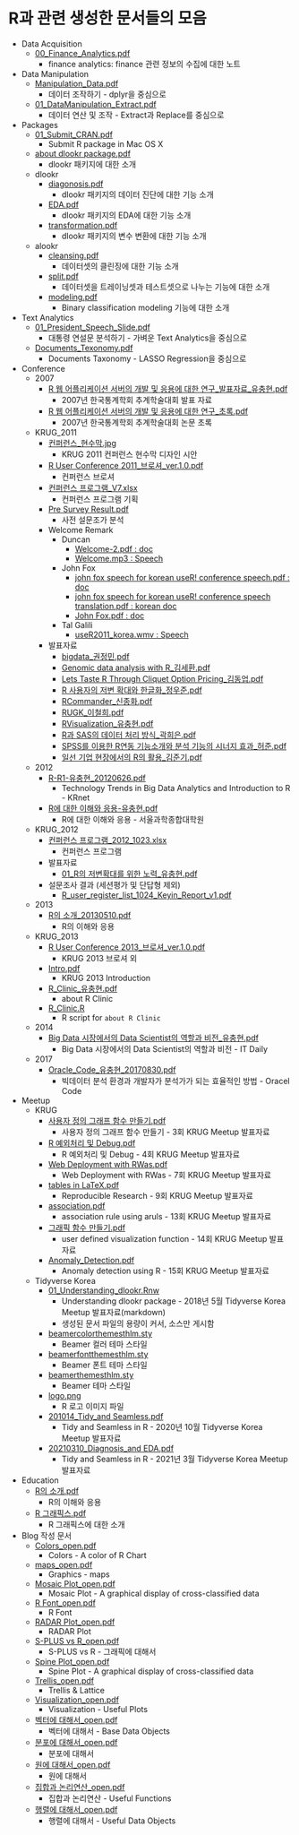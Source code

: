 # R과 관련 생성한 문서들의 모음

* Data Acquisition
    + <a href="https://github.com/choonghyunryu/R_Materials/blob/master/Data_Acquisition/00_Finance_Analytics.pdf" target="_blank">00_Finance_Analytics.pdf</a>
        + finance analytics: finance 관련 정보의 수집에 대한 노트
* Data Manipulation
    + <a href="https://github.com/choonghyunryu/R_Materials/blob/master/Data_Maniputation/Manipulation_Data.pdf" target="_blank">Manipulation_Data.pdf</a>
        + 데이터 조작하기 - dplyr을 중심으로
    + <a href="https://github.com/choonghyunryu/R_Materials/blob/master/Data_Maniputation/01_DataManipulation_Extract.pdf" target="_blank">01_DataManipulation_Extract.pdf</a>    
        + 데이터 연산 및 조작 - Extract과 Replace를 중심으로
* Packages
    + <a href="https://github.com/choonghyunryu/R_Materials/blob/master/Packages/01_Submit_CRAN.pdf" target="_blank">01_Submit_CRAN.pdf</a>  
        + Submit R package in Mac OS X
    + <a href="https://github.com/choonghyunryu/R_Materials/blob/master/Packages/about dlookr package.pdf" target="_blank">about dlookr package.pdf</a> 
        + dlookr 패키지에 대한 소개
    + dlookr
        + <a href="https://github.com/choonghyunryu/R_Materials/blob/master/Packages/dlookr/diagonosis.pdf" target="_blank">diagonosis.pdf</a>
            + dlookr 패키지의 데이터 진단에 대한 기능 소개
        + <a href="https://github.com/choonghyunryu/R_Materials/blob/master/Packages/dlookr/EDA.pdf" target="_blank">EDA.pdf</a>
            + dlookr 패키지의 EDA에 대한 기능 소개
        + <a href="https://github.com/choonghyunryu/R_Materials/blob/master/Packages/dlookr/transformation.pdf" target="_blank">transformation.pdf</a>
            + dlookr 패키지의 변수 변환에 대한 기능 소개
    + alookr
        + <a href="https://github.com/choonghyunryu/R_Materials/blob/master/Packages/alookr/cleansing.pdf" target="_blank">cleansing.pdf</a>
            + 데이터셋의 클린징에 대한 기능 소개
        + <a href="https://github.com/choonghyunryu/R_Materials/blob/master/Packages/alookr/split.pdf" target="_blank">split.pdf</a>
            + 데이터셋을 트레이닝셋과 테스트셋으로 나누는 기능에 대한 소개
        + <a href="https://github.com/choonghyunryu/R_Materials/blob/master/Packages/alookr/modeling.pdf" target="_blank">modeling.pdf</a>
            + Binary classification modeling 기능에 대한 소개
* Text Analytics
    + <a href="https://github.com/choonghyunryu/R_Materials/blob/master/Text_Analytics/01_President_Speech_Slide.pdf" target="_blank">01_President_Speech_Slide.pdf</a>
        + 대통령 연설문 분석하기 - 가벼운 Text Analytics을 중심으로
    + <a href="https://github.com/choonghyunryu/R_Materials/blob/master/Text_Analytics/Documents_Texonomy.pdf" target="_blank">Documents_Texonomy.pdf</a>
        + Documents Taxonomy - LASSO Regression을 중심으로
* Conference
    + 2007
        + <a href="https://github.com/choonghyunryu/R_Materials/blob/master/Conference/2007/R 웹 어플리케이션 서버의 개발 및 응용에 대한 연구_발표자료_유충현.pdf" target="_blank">R 웹 어플리케이션 서버의 개발 및 응용에 대한 연구_발표자료_유충현.pdf</a>
            + 2007년 한국통계학회 추계학술대회 발표 자료
        + <a href="https://github.com/choonghyunryu/R_Materials/blob/master/Conference/2007/R 웹 어플리케이션 서버의 개발 및 응용에 대한 연구_초록.pdf" target="_blank">R 웹 어플리케이션 서버의 개발 및 응용에 대한 연구_초록.pdf</a>
            + 2007년 한국통계학회 추계학술대회 논문 초록     
    + KRUG_2011
        + <a href="https://github.com/choonghyunryu/R_Materials/blob/master/Conference/KRUG_2011/컨퍼런스_현수막.jpg" target="_blank">컨퍼런스_현수막.jpg</a>
            + KRUG 2011 컨퍼런스 현수막 디자인 시안
        + <a href="https://github.com/choonghyunryu/R_Materials/blob/master/Conference/KRUG_2011/R User Conference 2011_브로셔_ver.1.0.pdf" target="_blank">R User Conference 2011_브로셔_ver.1.0.pdf</a>    
            + 컨퍼런스 브로셔
        + <a href="https://github.com/choonghyunryu/R_Materials/blob/master/Conference/KRUG_2011/컨퍼런스 프로그램_V7.xlsx" target="_blank">컨퍼런스 프로그램_V7.xlsx</a>           
            + 컨퍼런스 프로그램 기획
        + <a href="https://github.com/choonghyunryu/R_Materials/blob/master/Conference/KRUG_2011/Pre Survey Result.pdf" target="_blank">Pre Survey Result.pdf</a>
            + 사전 설문조가 분석
        + Welcome Remark
            + Duncan
                + <a href="https://github.com/choonghyunryu/R_Materials/blob/master/Conference/KRUG_2011/Welcome Remark/Duncan/Welcome-2.pdf" target="_blank">Welcome-2.pdf : doc</a>
                + <a href="https://github.com/choonghyunryu/R_Materials/blob/master/Conference/KRUG_2011/Welcome Remark/Duncan/Welcome.mp3" target="_blank">Welcome.mp3 : Speech</a>
            + John Fox  
                + <a href="https://github.com/choonghyunryu/R_Materials/blob/master/Conference/KRUG_2011/Welcome Remark/John Fox/john fox speech for korean useR! conference speech.pdf" target="_blank">john fox speech for korean useR! conference speech.pdf : doc</a>
                + <a href="https://github.com/choonghyunryu/R_Materials/blob/master/Conference/KRUG_2011/Welcome Remark/John Fox/john fox speech for korean useR! conference speech translation.pdf" target="_blank">john fox speech for korean useR! conference speech translation.pdf : korean doc</a>
                + <a href="https://github.com/choonghyunryu/R_Materials/blob/master/Conference/KRUG_2011/Welcome Remark/John Fox/John Fox.pdf" target="_blank">John Fox.pdf : doc</a>
            + Tal Galili 
                + <a href="https://github.com/choonghyunryu/R_Materials/blob/master/Conference/KRUG_2011/Welcome Remark/Tal Galili /useR2011_korea.wmv" target="_blank">useR2011_korea.wmv : Speech</a>
        + 발표자료
            + <a href="https://github.com/choonghyunryu/R_Materials/blob/master/Conference/KRUG_2011/발표자료 /bigdata_권정민.pdf" target="_blank">bigdata_권정민.pdf</a>
            + <a href="https://github.com/choonghyunryu/R_Materials/blob/master/Conference/KRUG_2011/발표자료 /Genomic data analysis with R_김세환.pdf" target="_blank">Genomic data analysis with R_김세환.pdf</a>
            + <a href="https://github.com/choonghyunryu/R_Materials/blob/master/Conference/KRUG_2011/발표자료 /Lets Taste R Through Cliquet Option Pricing_김동업.pdf" target="_blank">Lets Taste R Through Cliquet Option Pricing_김동업.pdf</a>
            + <a href="https://github.com/choonghyunryu/R_Materials/blob/master/Conference/KRUG_2011/발표자료 /R 사용자의 저변 확대와 한글화_정우준.pdf" target="_blank">R 사용자의 저변 확대와 한글화_정우준.pdf</a>
            + <a href="https://github.com/choonghyunryu/R_Materials/blob/master/Conference/KRUG_2011/발표자료 /RCommander_신종화.pdf" target="_blank">RCommander_신종화.pdf</a>
            + <a href="https://github.com/choonghyunryu/R_Materials/blob/master/Conference/KRUG_2011/발표자료 /RUGK_이철희.pdf" target="_blank">RUGK_이철희.pdf</a>
            + <a href="https://github.com/choonghyunryu/R_Materials/blob/master/Conference/KRUG_2011/발표자료 /RRVisualization_유충현.pdf" target="_blank">RVisualization_유충현.pdf</a>
            + <a href="https://github.com/choonghyunryu/R_Materials/blob/master/Conference/KRUG_2011/발표자료 /R과 SAS의 데이터 처리 방식_곽희은.pdf" target="_blank">R과 SAS의 데이터 처리 방식_곽희은.pdf</a>
            + <a href="https://github.com/choonghyunryu/R_Materials/blob/master/Conference/KRUG_2011/발표자료 /SPSS를 이용한 R연동 기능소개와 분석 기능의 시너지 효과_허준.pdf" target="_blank">SPSS를 이용한 R연동 기능소개와 분석 기능의 시너지 효과_허준.pdf</a>
            + <a href="https://github.com/choonghyunryu/R_Materials/blob/master/Conference/KRUG_2011/발표자료 /일선 기업 현장에서의 R의 활용_김준기.pdf" target="_blank">일선 기업 현장에서의 R의 활용_김준기.pdf</a>
    + 2012
        + <a href="https://github.com/choonghyunryu/R_Materials/blob/master/Conference/2012/R-R1-유충현_20120626.pdf" target="_blank">R-R1-유충현_20120626.pdf</a>
            + Technology Trends in Big Data Analytics and Introduction to R - KRnet
        + <a href="https://github.com/choonghyunryu/R_Materials/blob/master/Conference/2012/R에 대한 이해와 응용-유충현.pdf" target="_blank">R에 대한 이해와 응용-유충현.pdf</a>
            + R에 대한 이해와 응용 - 서울과학종합대학원
    + KRUG_2012
        + <a href="https://github.com/choonghyunryu/R_Materials/blob/master/Conference/KRUG_2012/컨퍼런스 프로그램_2012_1023.xlsx" target="_blank">컨퍼런스 프로그램_2012_1023.xlsx</a>
            + 컨퍼런스 프로그램
        + 발표자료
            + <a href="https://github.com/choonghyunryu/R_Materials/blob/master/Conference/KRUG_2012/발표자료/01_R의 저변확대를 위한 노력_유충현.pdf" target="_blank">01_R의 저변확대를 위한 노력_유충현.pdf</a>
        + 설문조사 결과 (세션평가 및 단답형 제외)
            + <a href="https://github.com/choonghyunryu/R_Materials/blob/master/Conference/KRUG_2012/R_user_register_list_1024_Keyin_Report_v1.pdf" target="_blank">R_user_register_list_1024_Keyin_Report_v1.pdf</a>
    + 2013
        + <a href="https://github.com/choonghyunryu/R_Materials/blob/master/Conference/2013/R의 소개_20130510.pdf" target="_blank">R의 소개_20130510.pdf</a>
            + R의 이해와 응용
    + KRUG_2013
        + <a href="https://github.com/choonghyunryu/R_Materials/blob/master/Conference/KRUG_2013/R User Conference 2013_브로셔_ver.1.0.pdf" target="_blank">R User Conference 2013_브로셔_ver.1.0.pdf</a>
            + KRUG 2013 브로셔 외
        + <a href="https://github.com/choonghyunryu/R_Materials/blob/master/Conference/KRUG_2013/Intro.pdf" target="_blank">Intro.pdf</a>
            + KRUG 2013 Introduction
        + <a href="https://github.com/choonghyunryu/R_Materials/blob/master/Conference/KRUG_2013/R_Clinic_유충현.pdf" target="_blank">R_Clinic_유충현.pdf</a>
            + about R Clinic
        + <a href="https://github.com/choonghyunryu/R_Materials/blob/master/Conference/KRUG_2013/R_Clinic.R" target="_blank">R_Clinic.R</a>
            + R script for `about R Clinic`    
    + 2014
        + <a href="https://github.com/choonghyunryu/R_Materials/blob/master/Conference/2014/Big Data 시장에서의 Data Scientist의 역할과 비전_유충현.pdf" target="_blank">Big Data 시장에서의 Data Scientist의 역할과 비전_유충현.pdf</a>
            + Big Data 시장에서의 Data Scientist의 역할과 비전 - IT Daily
    + 2017
        + <a href="https://github.com/choonghyunryu/R_Materials/blob/master/Conference/2017/Oracle_Code_유충현_20170830.pdf" target="_blank">Oracle_Code_유충현_20170830.pdf</a>
            + 빅데이터 분석 환경과 개발자가 분석가가 되는 효율적인 방법 - Oracel Code
* Meetup
    + KRUG
        + <a href="https://github.com/choonghyunryu/R_Materials/blob/master/Meetup/KRUG/사용자 정의 그래프 함수 만들기.pdf" target="_blank">사용자 정의 그래프 함수 만들기.pdf</a>
            + 사용자 정의 그래프 함수 만들기 - 3회 KRUG Meetup 발표자료
        + <a href="https://github.com/choonghyunryu/R_Materials/blob/master/Meetup/KRUG/R 예외처리 및 Debug.pdf" target="_blank">R 예외처리 및 Debug.pdf</a>
            + R 예외처리 및 Debug - 4회 KRUG Meetup 발표자료
        + <a href="https://github.com/choonghyunryu/R_Materials/blob/master/Meetup/KRUG/Web Deployment with RWas.pdf" target="_blank">Web Deployment with RWas.pdf</a>
            + Web Deployment with RWas - 7회 KRUG Meetup 발표자료               
        + <a href="https://github.com/choonghyunryu/R_Materials/blob/master/Meetup/KRUG/tables in LaTeX.pdf" target="_blank">tables in LaTeX.pdf</a>
            + Reproducible Research - 9회 KRUG Meetup 발표자료              
        + <a href="https://github.com/choonghyunryu/R_Materials/blob/master/Meetup/KRUG/association.pdf" target="_blank">association.pdf</a>
            + association rule using aruls - 13회 KRUG Meetup 발표자료
        + <a href="https://github.com/choonghyunryu/R_Materials/blob/master/Meetup/KRUG/그래픽 함수 만들기.pdf" target="_blank">그래픽 함수 만들기.pdf</a>
            + user defined visualization function - 14회 KRUG Meetup 발표자료
        + <a href="https://github.com/choonghyunryu/R_Materials/blob/master/Meetup/KRUG/Anomaly_Detection.pdf" target="_blank">Anomaly_Detection.pdf</a>
            + Anomaly detection using R - 15회 KRUG Meetup 발표자료    
    + Tidyverse Korea
        + <a href="https://github.com/choonghyunryu/R_Materials/blob/master/Meetup/Tidyverse_Korea/Understand_dlookr/01_Understanding_dlookr.Rnw" target="_blank">01_Understanding_dlookr.Rnw</a>
            + Understanding dlookr package - 2018년 5월 Tidyverse Korea Meetup 발표자료(markdown)
            + 생성된 문서 파일의 용량이 커서, 소스만 게시함
        + <a href="https://github.com/choonghyunryu/R_Materials/blob/master/Meetup/Tidyverse_Korea/Understand_dlookr/beamercolorthemesthlm.sty" target="_blank">beamercolorthemesthlm.sty</a>
            + Beamer 컬러 테마 스타일
        + <a href="https://github.com/choonghyunryu/R_Materials/blob/master/Meetup/Tidyverse_Korea/Understand_dlookr/beamerfontthemesthlm.sty" target="_blank">beamerfontthemesthlm.sty</a>
            + Beamer 폰트 테마 스타일     
        + <a href="https://github.com/choonghyunryu/R_Materials/blob/master/Meetup/Tidyverse_Korea/Understand_dlookr/beamerthemesthlm.sty" target="_blank">beamerthemesthlm.sty</a>
            + Beamer 테마 스타일
        + <a href="https://github.com/choonghyunryu/R_Materials/blob/master/Meetup/Tidyverse_Korea/Understand_dlookr/logo.png" target="_blank">logo.png</a>
            + R 로고 이미지 파일           
        + <a href="https://github.com/choonghyunryu/R_Materials/blob/master/Meetup/Tidyverse_Korea/Seamless_in_R/201014_Tidy_and Seamless.pdf" target="_blank">201014_Tidy_and Seamless.pdf</a>
            + Tidy and Seamless in R - 2020년 10월 Tidyverse Korea Meetup 발표자료
        + <a href="https://github.com/choonghyunryu/R_Materials/blob/master/Meetup/Tidyverse_Korea/Diagnose_Data_EDA/20210310_Diagnosis_and EDA.pdf.zip" target="_blank">20210310_Diagnosis_and EDA.pdf</a>
            + Tidy and Seamless in R - 2021년 3월 Tidyverse Korea Meetup 발표자료                
* Education
    + <a href="https://github.com/choonghyunryu/R_Materials/blob/master/Education/R의 소개.pdf" target="_blank">R의 소개.pdf</a>
        + R의 이해와 응용
    + <a href="https://github.com/choonghyunryu/R_Materials/blob/master/Education/R 그래픽스.pdf" target="_blank">R 그래픽스.pdf</a>
        + R 그래픽스에 대한 소개
* Blog 작성 문서
    + <a href="https://github.com/choonghyunryu/R_Materials/blob/master/Blog/Colors_open.pdf" target="_blank">Colors_open.pdf</a>
        + Colors - A color of R Chart
    + <a href="https://github.com/choonghyunryu/R_Materials/blob/master/Blog/maps_open.pdf" target="_blank">maps_open.pdf</a>
        + Graphics - maps
    + <a href="https://github.com/choonghyunryu/R_Materials/blob/master/Blog/Mosaic Plot_open.pdf" target="_blank">Mosaic Plot_open.pdf</a>
        + Mosaic Plot - A graphical display of cross-classified data
    + <a href="https://github.com/choonghyunryu/R_Materials/blob/master/Blog/R Font_open.pdf" target="_blank">R Font_open.pdf</a>
        + R Font
    + <a href="https://github.com/choonghyunryu/R_Materials/blob/master/Blog/RADAR Plot_open.pdf" target="_blank">RADAR Plot_open.pdf</a>
        + RADAR Plot    
    + <a href="https://github.com/choonghyunryu/R_Materials/blob/master/Blog/S-PLUS vs R_open.pdf" target="_blank">S-PLUS vs R_open.pdf</a>
        + S-PLUS vs R - 그래픽에 대해서
    + <a href="https://github.com/choonghyunryu/R_Materials/blob/master/Blog/Spine Plot_open.pdf" target="_blank">Spine Plot_open.pdf</a>
        + Spine Plot - A graphical display of cross-classified data
    + <a href="https://github.com/choonghyunryu/R_Materials/blob/master/Blog/Trellis_open.pdf" target="_blank">Trellis_open.pdf</a>
        + Trellis & Lattice
    + <a href="https://github.com/choonghyunryu/R_Materials/blob/master/Blog/Visualization_open.pdf" target="_blank">Visualization_open.pdf</a>
        + Visualization - Useful Plots
    + <a href="https://github.com/choonghyunryu/R_Materials/blob/master/Blog/벡터에 대해서_open.pdf" target="_blank">벡터에 대해서_open.pdf</a>
        + 벡터에 대해서 - Base Data Objects
    + <a href="https://github.com/choonghyunryu/R_Materials/blob/master/Blog/분포에 대해서_open.pdf" target="_blank">분포에 대해서_open.pdf</a>
        + 분포에 대해서
    + <a href="https://github.com/choonghyunryu/R_Materials/blob/master/Blog/원에 대해서_open.pdf" target="_blank">원에 대해서_open.pdf</a>
        + 원에 대해서
    + <a href="https://github.com/choonghyunryu/R_Materials/blob/master/Blog/집합과 논리연산_open.pdf" target="_blank">집합과 논리연산_open.pdf</a>
        + 집합과 논리연산 - Useful Functions  
    + <a href="https://github.com/choonghyunryu/R_Materials/blob/master/Blog/행렬에 대해서_open.pdf" target="_blank">행렬에 대해서_open.pdf</a>
        + 행렬에 대해서 - Useful Data Objects
        